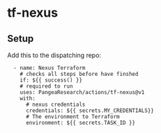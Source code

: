 # tf-nexus

## Setup

Add this to the dispatching repo: 

      - name: Nexus Terraform
        # checks all steps before have finshed
        if: ${{ success() }}
        # required to run
        uses: PangeaResearch/actions/tf-nexus@v1
        with:
          # nexus credentials
          credentials: ${{ secrets.MY_CREDENTIALS}}
          # The environment to Terraform
          environment: ${{ secrets.TASK_ID }}
          
